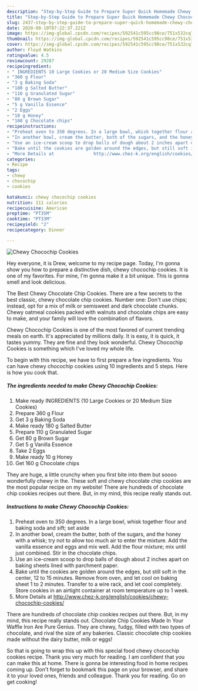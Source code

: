 ```yaml
---
description: "Step-by-Step Guide to Prepare Super Quick Homemade Chewy Chocochip Cookies"
title: "Step-by-Step Guide to Prepare Super Quick Homemade Chewy Chocochip Cookies"
slug: 2437-step-by-step-guide-to-prepare-super-quick-homemade-chewy-chocochip-cookies
date: 2020-08-10T07:22:37.221Z
image: https://img-global.cpcdn.com/recipes/592541c595cc98ce/751x532cq70/chewy-chocochip-cookies-recipe-main-photo.jpg
thumbnail: https://img-global.cpcdn.com/recipes/592541c595cc98ce/751x532cq70/chewy-chocochip-cookies-recipe-main-photo.jpg
cover: https://img-global.cpcdn.com/recipes/592541c595cc98ce/751x532cq70/chewy-chocochip-cookies-recipe-main-photo.jpg
author: Floyd Watkins
ratingvalue: 4.5
reviewcount: 29287
recipeingredient:
- " INGREDIENTS 10 Large Cookies or 20 Medium Size Cookies"
- "360 g Flour"
- "3 g Baking Soda"
- "180 g Salted Butter"
- "110 g Granulated Sugar"
- "80 g Brown Sugar"
- "5 g Vanilla Essence"
- "2 Eggs"
- "10 g Honey"
- "160 g Chocolate chips"
recipeinstructions:
- "Preheat oven to 350 degrees. In a large bowl, whisk together flour and baking soda and sift; set aside"
- "In another bowl, cream the butter, both of the sugars, and the honey with a whisk; try not to allow too much air to enter the mixture. Add the vanilla essence and eggs and mix well. Add the flour mixture; mix until just combined. Stir in the chocolate chips."
- "Use an ice-cream scoop to drop balls of dough about 2 inches apart on baking sheets lined with parchment paper."
- "Bake until the cookies are golden around the edges, but still soft in the center, 12 to 15 minutes. Remove from oven, and let cool on baking sheet 1 to 2 minutes. Transfer to a wire rack, and let cool completely. Store cookies in an airtight container at room temperature up to 1 week."
- "More Details at               http://www.chez-k.org/english/cookies/chewy-chocochip-cookies/"
categories:
- Recipe
tags:
- chewy
- chocochip
- cookies

katakunci: chewy chocochip cookies 
nutrition: 111 calories
recipecuisine: American
preptime: "PT35M"
cooktime: "PT33M"
recipeyield: "2"
recipecategory: Dinner

---
```



![Chewy Chocochip Cookies](https://img-global.cpcdn.com/recipes/592541c595cc98ce/751x532cq70/chewy-chocochip-cookies-recipe-main-photo.jpg)

Hey everyone, it is Drew, welcome to my recipe page. Today, I'm gonna show you how to prepare a distinctive dish, chewy chocochip cookies. It is one of my favorites. For mine, I'm gonna make it a bit unique. This is gonna smell and look delicious.

The Best Chewy Chocolate Chip Cookies. There are a few secrets to the best classic, chewy chocolate chip cookies. Number one: Don&#39;t use chips; instead, opt for a mix of milk or semisweet and dark chocolate chunks. Chewy oatmeal cookies packed with walnuts and chocolate chips are easy to make, and your family will love the combination of flavors.

Chewy Chocochip Cookies is one of the most favored of current trending meals on earth. It's appreciated by millions daily. It is easy, it is quick, it tastes yummy. They are fine and they look wonderful. Chewy Chocochip Cookies is something which I've loved my whole life.


To begin with this recipe, we have to first prepare a few ingredients. You can have chewy chocochip cookies using 10 ingredients and 5 steps. Here is how you cook that.

<!--inarticleads1-->

##### The ingredients needed to make Chewy Chocochip Cookies:

1. Make ready  INGREDIENTS (10 Large Cookies or 20 Medium Size Cookies)
1. Prepare 360 g Flour
1. Get 3 g Baking Soda
1. Make ready 180 g Salted Butter
1. Prepare 110 g Granulated Sugar
1. Get 80 g Brown Sugar
1. Get 5 g Vanilla Essence
1. Take 2 Eggs
1. Make ready 10 g Honey
1. Get 160 g Chocolate chips


They are huge, a little crunchy when you first bite into them but soooo wonderfully chewy in the. These soft and chewy chocolate chip cookies are the most popular recipe on my website! There are hundreds of chocolate chip cookies recipes out there. But, in my mind, this recipe really stands out. 

<!--inarticleads2-->

##### Instructions to make Chewy Chocochip Cookies:

1. Preheat oven to 350 degrees. In a large bowl, whisk together flour and baking soda and sift; set aside
1. In another bowl, cream the butter, both of the sugars, and the honey with a whisk; try not to allow too much air to enter the mixture. Add the vanilla essence and eggs and mix well. Add the flour mixture; mix until just combined. Stir in the chocolate chips.
1. Use an ice-cream scoop to drop balls of dough about 2 inches apart on baking sheets lined with parchment paper.
1. Bake until the cookies are golden around the edges, but still soft in the center, 12 to 15 minutes. Remove from oven, and let cool on baking sheet 1 to 2 minutes. Transfer to a wire rack, and let cool completely. Store cookies in an airtight container at room temperature up to 1 week.
1. More Details at               http://www.chez-k.org/english/cookies/chewy-chocochip-cookies/


There are hundreds of chocolate chip cookies recipes out there. But, in my mind, this recipe really stands out. Chocolate Chip Cookies Made In Your Waffle Iron Are Pure Genius. They are chewy, fudgy, filled with two types of chocolate, and rival the size of any bakeries. Classic chocolate chip cookies made without the dairy butter, milk or eggs! 

So that is going to wrap this up with this special food chewy chocochip cookies recipe. Thank you very much for reading. I am confident that you can make this at home. There is gonna be interesting food in home recipes coming up. Don't forget to bookmark this page on your browser, and share it to your loved ones, friends and colleague. Thank you for reading. Go on get cooking!
